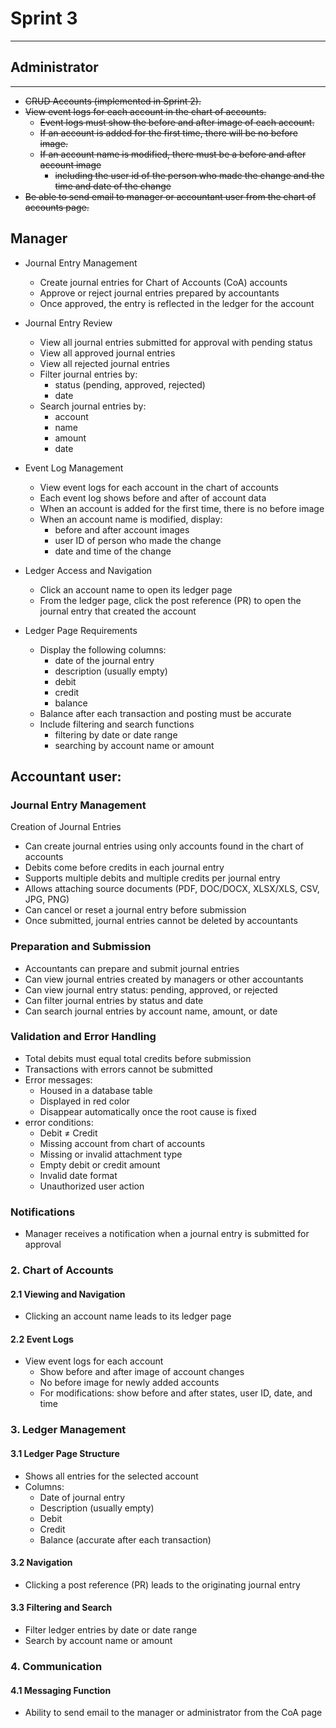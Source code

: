 # Sprint 3
---

## Administrator
---

- ~~CRUD Accounts (implemented in Sprint 2).~~
- ~~View event logs for each account in the chart of accounts.~~
	- ~~Event logs must show the before and after image of each account.~~
	- ~~If an account is added for the first time, there will be no before image.~~
	- ~~If an account name is modified, there must be a before and after account image~~
		- ~~including the user id of the person who made the change and the time and date of the change~~
- ~~Be able to send email to manager or accountant user from the chart of accounts page.~~

## **Manager**

- Journal Entry Management
	- Create journal entries for Chart of Accounts (CoA) accounts
	- Approve or reject journal entries prepared by accountants
	- Once approved, the entry is reflected in the ledger for the account

- Journal Entry Review
	- View all journal entries submitted for approval with pending status
	- View all approved journal entries
	- View all rejected journal entries
	- Filter journal entries by:
		- status (pending, approved, rejected)
		- date
	- Search journal entries by:
		- account
		- name
		- amount
		- date

- Event Log Management
	- View event logs for each account in the chart of accounts
	- Each event log shows before and after of account data
	- When an account is added for the first time, there is no before image
	- When an account name is modified, display:
		- before and after account images
		- user ID of person who made the change
		- date and time of the change

- Ledger Access and Navigation
	- Click an account name to open its ledger page
	- From the ledger page, click the post reference (PR) to open the journal entry that created the account

- Ledger Page Requirements
	- Display the following columns:
		- date of the journal entry
		- description (usually empty)
		- debit
		- credit
		- balance
	- Balance after each transaction and posting must be accurate
	- Include filtering and search functions
		- filtering by date or date range
		- searching by account name or amount

## Accountant user:

### Journal Entry Management

Creation of Journal Entries

- Can create journal entries using only accounts found in the chart of accounts
- Debits come before credits in each journal entry
- Supports multiple debits and multiple credits per journal entry
- Allows attaching source documents (PDF, DOC/DOCX, XLSX/XLS, CSV, JPG, PNG)
- Can cancel or reset a journal entry before submission
- Once submitted, journal entries cannot be deleted by accountants

### Preparation and Submission

- Accountants can prepare and submit journal entries
- Can view journal entries created by managers or other accountants
- Can view journal entry status: pending, approved, or rejected
- Can filter journal entries by status and date
- Can search journal entries by account name, amount, or date

### Validation and Error Handling

- Total debits must equal total credits before submission
- Transactions with errors cannot be submitted
- Error messages:
	- Housed in a database table
	- Displayed in red color
	- Disappear automatically once the root cause is fixed
- error conditions:
	- Debit ≠ Credit
	- Missing account from chart of accounts
	- Missing or invalid attachment type
	- Empty debit or credit amount
	- Invalid date format
	- Unauthorized user action

### Notifications

- Manager receives a notification when a journal entry is submitted for approval

### 2. Chart of Accounts

#### 2.1 Viewing and Navigation

- Clicking an account name leads to its ledger page

#### 2.2 Event Logs

- View event logs for each account
	- Show before and after image of account changes
	- No before image for newly added accounts
	- For modifications: show before and after states, user ID, date, and time

### 3. Ledger Management

#### 3.1 Ledger Page Structure

- Shows all entries for the selected account
- Columns:
	- Date of journal entry
	- Description (usually empty)
	- Debit
	- Credit
	- Balance (accurate after each transaction)

#### 3.2 Navigation

- Clicking a post reference (PR) leads to the originating journal entry

#### 3.3 Filtering and Search

- Filter ledger entries by date or date range
- Search by account name or amount

### 4. Communication

#### 4.1 Messaging Function

- Ability to send email to the manager or administrator from the CoA page